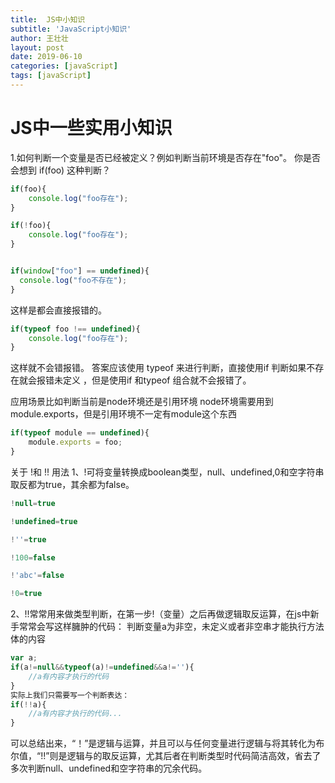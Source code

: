 ```yaml
---
title:  JS中小知识
subtitle: 'JavaScript小知识'
author: 王壮壮
layout: post
date: 2019-06-10
categories: [javaScript]
tags: [javaScript]
---
```

# JS中一些实用小知识

 

1.如何判断一个变量是否已经被定义？例如判断当前环境是否存在"foo"。
   你是否会想到 if(foo) 这种判断？

```js
if(foo){
    console.log("foo存在");
}

if(!foo){
    console.log("foo存在");
}


if(window["foo"] == undefined){
  console.log("foo不存在");
}

```
这样是都会直接报错的。

```js
if(typeof foo !== undefined){
    console.log("foo存在");
}
```
这样就不会错报错。
答案应该使用 typeof 来进行判断，直接使用if 判断如果不存在就会报错未定义 ，但是使用if 和typeof 组合就不会报错了。

应用场景比如判断当前是node环境还是引用环境
node环境需要用到module.exports，但是引用环境不一定有module这个东西

```js
if(typeof module == undefined){
    module.exports = foo;
}
```

 关于 !和 !! 用法
1、!可将变量转换成boolean类型，null、undefined,0和空字符串取反都为true，其余都为false。
 ```js
!null=true

!undefined=true

!''=true

!100=false

!'abc'=false

!0=true
```
2、!!常常用来做类型判断，在第一步!（变量）之后再做逻辑取反运算，在js中新手常常会写这样臃肿的代码：
判断变量a为非空，未定义或者非空串才能执行方法体的内容
```js
var a;
if(a!=null&&typeof(a)!=undefined&&a!=''){
    //a有内容才执行的代码  
}
实际上我们只需要写一个判断表达：
if(!!a){
    //a有内容才执行的代码...  
}

```

可以总结出来，“！”是逻辑与运算，并且可以与任何变量进行逻辑与将其转化为布尔值，“!!”则是逻辑与的取反运算，尤其后者在判断类型时代码简洁高效，省去了多次判断null、undefined和空字符串的冗余代码。